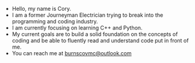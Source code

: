 - Hello, my name is Cory.
- I am a former Journeyman Electrician trying to break into the programming and coding industry.
- I am currently focusing on learning C++ and Python.  
- My current goals are to build a solid foundation on the concepts of coding and be able to fluently read and understand code put in front of me.
- You can reach me at burnscovmc@outlook.com
